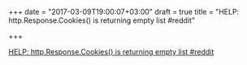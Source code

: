 +++
date = "2017-03-09T19:00:07+03:00"
draft = true
title = "HELP: http.Response.Cookies() is returning empty list  #reddit"

+++

<p><a href="https://t.co/2oBI61eOKl">HELP: http.Response.Cookies() is returning empty list  #reddit</a></p>
